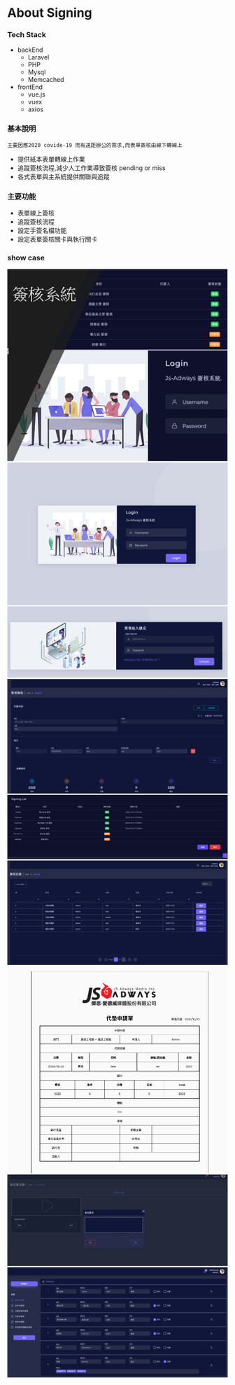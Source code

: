 # About Signing

### Tech Stack

* backEnd
    * Laravel
    * PHP
    * Mysql 
    * Memcached
* frontEnd
    * vue.js
    * vuex
    * axios
    
### 基本說明

`主要因應2020 covide-19 而有遠距辦公的需求,而表單簽核由線下轉線上`
* 提供紙本表單轉線上作業
* 追蹤簽核流程,減少人工作業導致簽核 pending or miss
* 各式表單與主系統提供關聯與追蹤

### 主要功能

* 表單線上簽核
* 追蹤簽核流程
* 設定手簽名檔功能
* 設定表單簽核關卡與執行關卡

### show case

 
![GITHUB](https://raw.githubusercontent.com/shaunlin064/signing/master/storage/app/public/showcase/head-2.png "head")
![GITHUB](https://raw.githubusercontent.com/shaunlin064/signing/master/storage/app/public/showcase/login.png "login")
![GITHUB](https://raw.githubusercontent.com/shaunlin064/signing/master/storage/app/public/showcase/lockscreen.png "lockscreen")
![GITHUB](https://raw.githubusercontent.com/shaunlin064/signing/master/storage/app/public/showcase/showcase-1.png "showcase-1")
![GITHUB](https://raw.githubusercontent.com/shaunlin064/signing/master/storage/app/public/showcase/showcase-2.png "showcase-2")
![GITHUB](https://raw.githubusercontent.com/shaunlin064/signing/master/storage/app/public/showcase/showcase-3.png "showcase-3")
![GITHUB](https://raw.githubusercontent.com/shaunlin064/signing/master/storage/app/public/showcase/form_pdf.png "form_pdf")
![GITHUB](https://raw.githubusercontent.com/shaunlin064/signing/master/storage/app/public/showcase/handwrite.png "handwrite")
![GITHUB](https://raw.githubusercontent.com/shaunlin064/signing/master/storage/app/public/showcase/setting.png "setting")